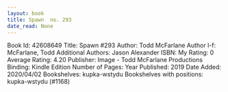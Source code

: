 ```yaml
---
layout: book
title: Spawn  no. 293
date_read: None
---
```


Book Id: 42608649
Title: Spawn #293
Author: Todd McFarlane
Author l-f: McFarlane, Todd
Additional Authors: Jason Alexander
ISBN: 
My Rating: 0
Average Rating: 4.20
Publisher: Image - Todd McFarlane Productions
Binding: Kindle Edition
Number of Pages: 
Year Published: 2019
Date Added: 2020/04/02
Bookshelves: kupka-wstydu
Bookshelves with positions: kupka-wstydu (#1168)


